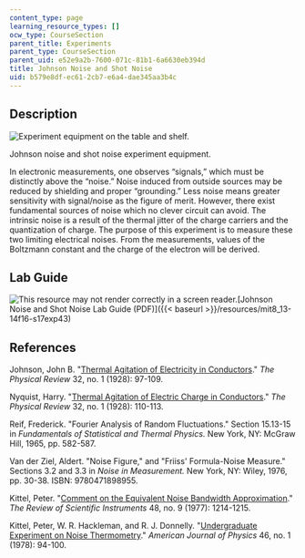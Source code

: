 ```yaml
---
content_type: page
learning_resource_types: []
ocw_type: CourseSection
parent_title: Experiments
parent_type: CourseSection
parent_uid: e52e9a2b-7600-071c-81b1-6a6630eb394d
title: Johnson Noise and Shot Noise
uid: b579e8df-ec61-2cb7-e6a4-dae345aa3b4c
---
```


Description
-----------

![Experiment equipment on the table and shelf.](/courses/physics/8-13-14-experimental-physics-i-ii-junior-lab-fall-2016-spring-2017/experiments/johnson-noise-and-shot-noise/L43_2.jpg)

Johnson noise and shot noise experiment equipment.

In electronic measurements, one observes “signals,” which must be distinctly above the “noise.” Noise induced from outside sources may be reduced by shielding and proper “grounding.” Less noise means greater sensitivity with signal/noise as the figure of merit. However, there exist fundamental sources of noise which no clever circuit can avoid. The intrinsic noise is a result of the thermal jitter of the charge carriers and the quantization of charge. The purpose of this experiment is to measure these two limiting electrical noises. From the measurements, values of the Boltzmann constant and the charge of the electron will be derived.

Lab Guide
---------

![This resource may not render correctly in a screen reader.](/images/inacessible.gif)[Johnson Noise and Shot Noise Lab Guide (PDF)]({{< baseurl >}}/resources/mit8_13-14f16-s17exp43)

References
----------

Johnson, John B. "[Thermal Agitation of Electricity in Conductors](https://journals.aps.org/pr/abstract/10.1103/PhysRev.32.97)." _The Physical Review_ 32, no. 1 (1928): 97-109.

Nyquist, Harry. "[Thermal Agitation of Electric Charge in Conductors](https://journals.aps.org/pr/abstract/10.1103/PhysRev.32.110)." _The Physical Review_ 32, no. 1 (1928): 110-113.

Reif, Frederick. "Fourier Analysis of Random Fluctuations." Section 15.13-15 in _Fundamentals of Statistical and Thermal Physics._ New York, NY: McGraw Hill, 1965, pp. 582-587.

Van der Ziel, Aldert. "Noise Figure," and "Friiss' Formula-Noise Measure." Sections 3.2 and 3.3 in _Noise in Measurement._ New York, NY: Wiley, 1976, pp. 30-38. ISBN: 9780471898955.

Kittel, Peter. "[Comment on the Equivalent Noise Bandwidth Approximation](https://aip.scitation.org/doi/10.1063/1.1135225)." _The Review of Scientific Instruments_ 48, no. 9 (1977): 1214-1215.

Kittel, Peter, W. R. Hackleman, and R. J. Donnelly. "[Undergraduate Experiment on Noise Thermometry](https://aapt.scitation.org/doi/10.1119/1.11171)." _American Journal of Physics_ 46, no. 1 (1978): 94-100.